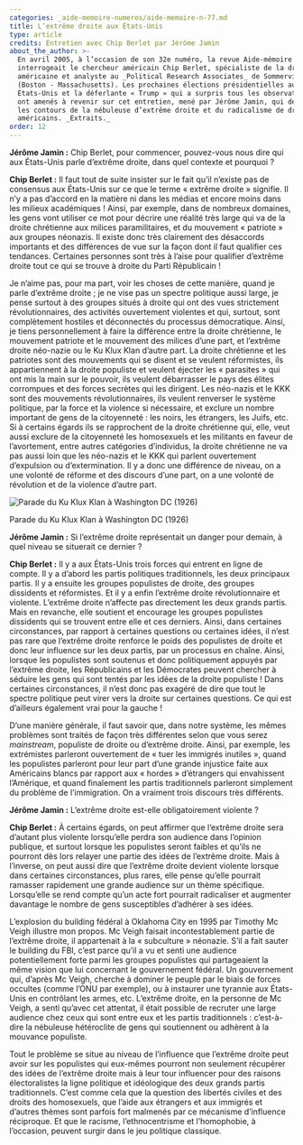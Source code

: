 ```yaml
---
categories: _aide-memoire-numeros/aide-memoire-n-77.md
title: L’extrême droite aux États-Unis
type: article
credits: Entretien avec Chip Berlet par Jérôme Jamin
about_the_author: >-
  En avril 2005, à l’occasion de son 32e numéro, la revue Aide-mémoire
  interrogeait le chercheur américain Chip Berlet, spécialiste de la droite
  américaine et analyste au _Political Research Associates_ de Sommerville
  (Boston - Massachusetts). Les prochaines élections présidentielles aux
  États-Unis et la déferlante « Trump » qui a surpris tous les observateurs nous
  ont amenés à revenir sur cet entretien, mené par Jérôme Jamin, qui dessinait
  les contours de la nébuleuse d’extrême droite et du radicalisme de droite
  américains. _Extraits._
order: 12
---
```

**Jérôme Jamin :** Chip Berlet, pour commencer, pouvez-vous nous dire qui aux États-Unis parle d’extrême droite, dans quel contexte et pourquoi ?

**Chip Berlet :** Il faut tout de suite insister sur le fait qu’il n’existe pas de consensus aux États-Unis sur ce que le terme « extrême droite » signifie. Il n’y a pas d’accord en la matière ni dans les médias et encore moins dans les milieux académiques ! Ainsi, par exemple, dans de nombreux domaines, les gens vont utiliser ce mot pour décrire une réalité très large qui va de la droite chrétienne aux milices paramilitaires, et du mouvement « patriote » aux groupes néonazis. Il existe donc très clairement des désaccords importants et des différences de vue sur la façon dont il faut qualifier ces tendances. Certaines personnes sont très à l’aise pour qualifier d’extrême droite tout ce qui se trouve à droite du Parti Républicain !

Je n’aime pas, pour ma part, voir les choses de cette manière, quand je parle d’extrême droite ; je ne vise pas un spectre politique aussi large, je pense surtout à des groupes situés à droite qui ont des vues strictement révolutionnaires, des activités ouvertement violentes et qui, surtout, sont complètement hostiles et déconnectés du processus démocratique. Ainsi, je tiens personnellement à faire la différence entre la droite chrétienne, le mouvement patriote et le mouvement des milices d’une part, et l’extrême droite néo-nazie ou le Ku Klux Klan d’autre part. La droite chrétienne et les patriotes sont des mouvements qui se disent et se veulent réformistes, ils appartiennent à la droite populiste et veulent éjecter les « parasites » qui ont mis la main sur le pouvoir, ils veulent débarrasser le pays des élites corrompues et des forces secrètes qui les dirigent. Les néo-nazis et le KKK sont des mouvements révolutionnaires, ils veulent renverser le système politique, par la force et la violence si nécessaire, et exclure un nombre important de gens de la citoyenneté : les noirs, les étrangers, les Juifs, etc. Si à certains égards ils se rapprochent de la droite chrétienne qui, elle, veut aussi exclure de la citoyenneté les homosexuels et les militants en faveur de l’avortement, entre autres catégories d’individus, la droite chrétienne ne va pas aussi loin que les néo-nazis et le KKK qui parlent ouvertement d’expulsion ou d’extermination. Il y a donc une différence de niveau, on a une volonté de réforme et des discours d’une part, on a une volonté de révolution et de la violence d’autre part.



![Parade du Ku Klux Klan à Washington DC (1926)](/assets/uploads/am-77-ku-klux-klan-parade-washington-dc-1926.jpg)

<span class="img-copyright"> Parade du Ku Klux Klan à Washington DC (1926) </span>

**Jérôme Jamin :** Si l’extrême droite représentait un danger pour demain, à quel niveau se situerait ce dernier ?

**Chip Berlet :** Il y a aux États-Unis trois forces qui entrent en ligne de compte. Il y a d’abord les partis politiques traditionnels, les deux principaux partis. Il y a ensuite les groupes populistes de droite, des groupes dissidents et réformistes. Et il y a enfin l’extrême droite révolutionnaire et violente. L’extrême droite n’affecte pas directement les deux grands partis. Mais en revanche, elle soutient et encourage les groupes populistes dissidents qui se trouvent entre elle et ces derniers. Ainsi, dans certaines circonstances, par rapport à certaines questions ou certaines idées, il n’est pas rare que l’extrême droite renforce le poids des populistes de droite et donc leur influence sur les deux partis, par un processus en chaîne. Ainsi, lorsque les populistes sont soutenus et donc politiquement appuyés par l’extrême droite, les Républicains et les Démocrates peuvent chercher à séduire les gens qui sont tentés par les idées de la droite populiste ! Dans certaines circonstances, il n’est donc pas exagéré de dire que tout le spectre politique peut virer vers la droite sur certaines questions. Ce qui est d’ailleurs également vrai pour la gauche !

D’une manière générale, il faut savoir que, dans notre système, les mêmes problèmes sont traités de façon très différentes selon que vous serez _mainstream_, populiste de droite ou d’extrême droite. Ainsi, par exemple, les extrémistes parleront ouvertement de « tuer les immigrés inutiles », quand les populistes parleront pour leur part d’une grande injustice faite aux Américains blancs par rapport aux « hordes » d’étrangers qui envahissent l’Amérique, et quand finalement les partis traditionnels parleront simplement du problème de l’immigration. On a vraiment trois discours très différents.

**Jérôme Jamin :** L’extrême droite est-elle obligatoirement violente ?

**Chip Berlet :** À certains égards, on peut affirmer que l’extrême droite sera d’autant plus violente lorsqu’elle perdra son audience dans l’opinion publique, et surtout lorsque les populistes seront faibles et qu’ils ne pourront dès lors relayer une partie des idées de l’extrême droite. Mais à l’inverse, on peut aussi dire que l’extrême droite devient violente lorsque dans certaines circonstances, plus rares, elle pense qu’elle pourrait ramasser rapidement une grande audience sur un thème spécifique. Lorsqu’elle se rend compte qu’un acte fort pourrait radicaliser et augmenter davantage le nombre de gens susceptibles d’adhérer à ses idées.

L’explosion du building fédéral à Oklahoma City en 1995 par Timothy Mc Veigh illustre mon propos. Mc Veigh faisait incontestablement partie de l’extrême droite, il appartenait à la « subculture » néonazie. S’il a fait sauter le building du FBI, c’est parce qu’il a vu et senti une audience potentiellement forte parmi les groupes populistes qui partageaient la même vision que lui concernant le gouvernement fédéral. Un gouvernement qui, d’après Mc Veigh, cherche à dominer le peuple par le biais de forces occultes (comme l’ONU par exemple), ou à instaurer une tyrannie aux États-Unis en contrôlant les armes, etc. L’extrême droite, en la personne de Mc Veigh, a senti qu’avec cet attentat, il était possible de recruter une large audience chez ceux qui sont entre eux et les partis traditionnels : c’est-à-dire la nébuleuse hétéroclite de gens qui soutiennent ou adhèrent à la mouvance populiste.

Tout le problème se situe au niveau de l’influence que l’extrême droite peut avoir sur les populistes qui eux-mêmes pourront non seulement récupérer des idées de l’extrême droite mais à leur tour influencer pour des raisons électoralistes la ligne politique et idéologique des deux grands partis traditionnels. C’est comme cela que la question des libertés civiles et des droits des homosexuels, que l’aide aux étrangers et aux immigrés et d’autres thèmes sont parfois fort malmenés par ce mécanisme d’influence réciproque. Et que le racisme, l’ethnocentrisme et l’homophobie, à l’occasion, peuvent surgir dans le jeu politique classique.
